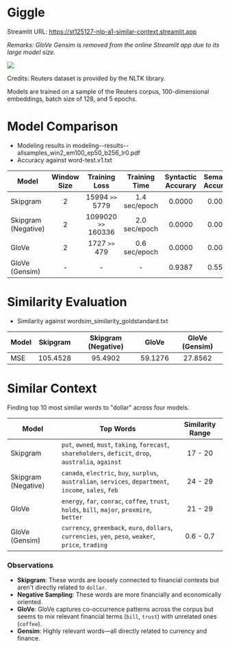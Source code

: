 # Giggle
Streamlit URL: https://st125127-nlp-a1-similar-context.streamlit.app

*Remarks: GloVe Gensim is removed from the online Streamlit app due to its large model size.*

![](images/giggle-in-action.gif)

Credits: Reuters dataset is provided by the NLTK library.

Models are trained on a sample of the Reuters corpus, 100-dimensional embeddings, batch size of 128, and 5 epochs.

# Model Comparison

- Modeling results in modeling--results--allsamples_win2_em100_ep50_b256_lr0.pdf
- Accuracy against word-test.v1.txt

| Model               | Window Size | Training Loss       |  Training Time  | Syntactic Accurary | Semantic Accuracy | Spearman Correlation |
| ------------------- | :---------: | :-----------------: | :-------------: | :----------------: | :---------------: | :------------------: |
| Skipgram            |      2      | 15994   `>>` 5779   |  1.4 sec/epoch  |     0.0000         |     0.0000        |       -0.4524        |
| Skipgram (Negative) |      2      | 1099020 `>>` 160336 |  2.0 sec/epoch  |     0.0000         |     0.0000        |       -0.1667        |
| GloVe               |      2      | 1727    `>>` 479    |  0.6 sec/epoch  |     0.0000         |     0.0000        |       -0.0714        |
| GloVe (Gensim)      |      -      | -                   |  -              |     0.9387         |     0.5545        |        0.6019        |

# Similarity Evaluation

- Similarity against wordsim_similarity_goldstandard.txt

| Model | Skipgram | Skipgram (Negative) | GloVe   | GloVe (Gensim) |
| ----- | :------: | :-----------------: | :-----: | :------------: |
|  MSE  | 105.4528 | 95.4902             | 59.1276 | 27.8562        |

# Similar Context

Finding top 10 most similar words to "dollar" across four models.

| Model | Top Words | Similarity Range |
| ----- | --------- | :--------------: |
| Skipgram | `put`, `owned`, `must`, `taking`, `forecast`, `shareholders`, `deficit`, `drop`, `australia`, `against` | 17 - 20 |
| Skipgram (Negative) | `canada`, `electric`, `buy`, `surplus`, `australian`, `services`, `department`, `income`, `sales`, `feb` | 24 - 29 |
| GloVe | `energy`, `far`, `conrac`, `coffee`, `trust`, `holds`, `bill`, `major`, `proxmire`, `better` | 21 - 29 |
| GloVe (Gensim) | `currency`, `greenback`, `euro`, `dollars`, `currencies`, `yen`, `peso`, `weaker`, `price`, `trading` | 0.6 - 0.7 |

### Observations
- **Skipgram**: These words are loosely connected to financial contexts but aren't directly related to `dollar`.
- **Negative Sampling**: These words are more financially and economically oriented.
- **GloVe**: GloVe captures co-occurrence patterns across the corpus but seems to mix relevant financial terms (`bill`, `trust`) with unrelated ones (`coffee`).
- **Gensim**: Highly relevant words—all directly related to currency and finance.